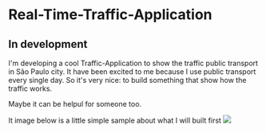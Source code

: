 # Real-Time-Traffic-Application

## In development

I'm developing a cool Traffic-Application to show the traffic public transport in São Paulo city. 
It have been excited to me because I use public transport every single day. So it's very nice:
to build something that show how the traffic works. 

Maybe it can be helpul for someone too. 

It image below is a little simple sample about what I will built first
![](https://uploaddeimagens.com.br/images/000/773/852/original/real_time_traffic_application1.png?1478905955)



